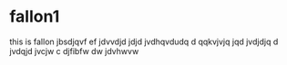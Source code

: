 # fallon1
this is fallon
jbsdjqvf ef
jdvvdjd jdjd
jvdhqvdudq d
qqkvjvjq jqd
jvdjdjq d
jvdqjd 
jvcjw c
djfibfw dw
jdvhwvw
